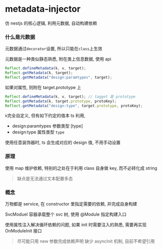 metadata-injector
=================================

仿 nestjs 的核心逻辑, 利用元数据, 自动构建依赖

### 什么是元数据

元数据通过`decorator`设置, 所以只能在`class`上生效

元数据是一种类似静态熟悉, 附在类上信息数据, 使用 api

```js
Reflect.defineMetadata(k, v, target);
Reflect.getMetadata(k, target);
Reflect.getMetadata("design:paramtypes", target);
```

如果对属性, 则附在 target.prototype 上
```js
Reflect.defineMetadata(k, v, target); // tagget 是 prototype
Reflect.getMetadata(k, target.prototype, protoKey);
Reflect.getMetadata("design:type", target.prototype, protoKey);
```

`k`完全自定义, 但有如下约定的值本 ts 利用,
- design:paramtypes 参数类型 [type]
- design:type 属性类型 `type`

使用任意装饰器时, ts 会生成对应的 design 值, 不用手动设置

### 原理
使用 map 维护依赖, 特别的之处在于利用 class 自身做 key, 而不必转化成 string

> 缺点是无法通过文本配置多态

### 概念
万物都是 service, 在 constructor 里指定需要的依赖, 并完成自身构建

SvcModuel 容器承载整个 svc 树, 使用 @Module 指定构建入口

使用属性注入解决循环依赖的问题, 如果 init 时需要注入的熟悉, 需要再实现 OnModuleInit 接口

> 尽可能只用 new 参数完成依赖声明
> 缺少 asyncInit 机制, 目前不希望引用
